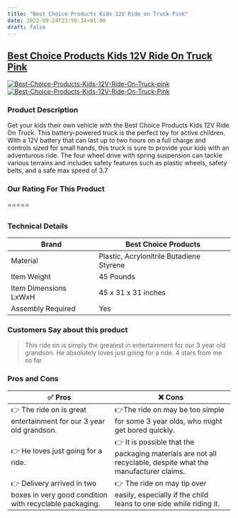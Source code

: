 ```yaml
---
title: "Best Choice Products Kids 12V Ride on Truck Pink"
date: 2022-09-24T23:50:34+01:00
draft: false
---
```

 
## [Best Choice Products Kids 12V Ride On Truck Pink](/reviews/best-choice-products-kids-12v-ride-on-truck-pink)
[![Best-Choice-Products-Kids-12V-Ride-On-Truck-pink](<https://m.media-amazon.com/images/I/81eYYJXuD-S._AC_SX522_.jpg>)](<https://www.amazon.com/Best-Choice-Products-Control-Suspension/dp/B072865HYJ/?tag=kidselectricvehicle-20>)[![Best-Choice-Products-Kids-12V-Ride-On-Truck-Pink](<https://dabuttonfactory.com/button.png?t=CHECK+AMAZON&f=Noto+Sans-Bold&ts=26&tc=fff&hp=45&vp=20&c=11&bgt=unicolored&bgc=4bd42f>)](<https://www.amazon.com/Best-Choice-Products-Control-Suspension/dp/B072865HYJ/?tag=kidselectricvehicle-20>)

### Product Description 

Get your kids their own vehicle with the Best Choice Products Kids 12V Ride On Truck. This battery-powered truck is the perfect toy for active children. With a 12V battery that can last up to two hours on a full charge and controls sized for small hands, this truck is sure to provide your kids with an adventurous ride. The four wheel drive with spring suspension can tackle various terrains and includes safety features such as plastic wheels, safety belts, and a safe max speed of 3.7

### Our Rating For This Product

⭐⭐⭐⭐⭐

### Technical Details

| Brand                 | Best Choice Products                     |
|-----------------------|------------------------------------------|
| Material              | Plastic, Acrylonitrile Butadiene Styrene |
| Item Weight           | 45 Pounds                                |
| Item Dimensions LxWxH | 45 x 31 x 31 inches                      |
| Assembly Required     | Yes                                      |

### Customers Say about this product

> This ride on is simply the greatest in entertainment for our 3 year old grandson. He absolutely loves just going for a ride. 4 stars from me so far.

### Pros and Cons

| ✅ Pros | ❌ Cons |
|-|-|
| 👉 The ride on is great entertainment for our 3 year old grandson.|👉The ride on may be too simple for some 3 year olds, who might get bored quickly.|
| 👉 He loves just going for a ride.|👉 It is possible that the packaging materials are not all recyclable, despite what the manufacturer claims.|
| 👉 Delivery arrived in two boxes in very good condition with recyclable packaging.|👉 The ride on may tip over easily, especially if the child leans to one side while riding it.|
